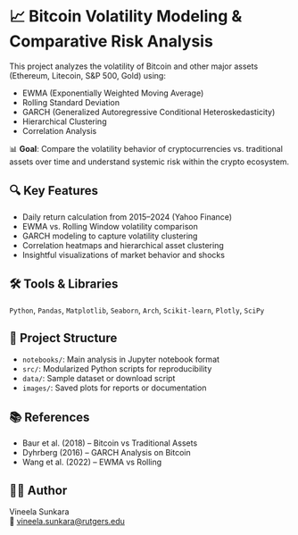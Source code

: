 # 📈 Bitcoin Volatility Modeling & Comparative Risk Analysis

This project analyzes the volatility of Bitcoin and other major assets (Ethereum, Litecoin, S&P 500, Gold) using:
- EWMA (Exponentially Weighted Moving Average)
- Rolling Standard Deviation
- GARCH (Generalized Autoregressive Conditional Heteroskedasticity)
- Hierarchical Clustering
- Correlation Analysis

📊 **Goal**: Compare the volatility behavior of cryptocurrencies vs. traditional assets over time and understand systemic risk within the crypto ecosystem.

## 🔍 Key Features
- Daily return calculation from 2015–2024 (Yahoo Finance)
- EWMA vs. Rolling Window volatility comparison
- GARCH modeling to capture volatility clustering
- Correlation heatmaps and hierarchical asset clustering
- Insightful visualizations of market behavior and shocks

## 🛠 Tools & Libraries
`Python`, `Pandas`, `Matplotlib`, `Seaborn`, `Arch`, `Scikit-learn`, `Plotly`, `SciPy`

## 📁 Project Structure
- `notebooks/`: Main analysis in Jupyter notebook format
- `src/`: Modularized Python scripts for reproducibility
- `data/`: Sample dataset or download script
- `images/`: Saved plots for reports or documentation



## 📚 References
- Baur et al. (2018) – Bitcoin vs Traditional Assets
- Dyhrberg (2016) – GARCH Analysis on Bitcoin
- Wang et al. (2022) – EWMA vs Rolling

## 👩‍💻 Author
Vineela Sunkara  
📧 vineela.sunkara@rutgers.edu

